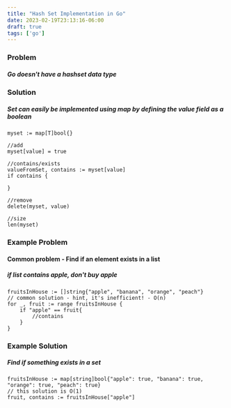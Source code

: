 ```yaml
---
title: "Hash Set Implementation in Go"
date: 2023-02-19T23:13:16-06:00
draft: true
tags: ['go']
---
```


### Problem
##### Go doesn't have a hashset data type

### Solution
##### Set can easily be implemented using map by defining the value field as a boolean

```
myset := map[T]bool{} 

//add
myset[value] = true

//contains/exists
valueFromSet, contains := myset[value]
if contains {

}

//remove
delete(myset, value)

//size
len(myset)

```

### Example Problem
#### Common problem - Find if an element exists in a list
##### if list contains apple, don't buy apple

```
fruitsInHouse := []string{"apple", "banana", "orange", "peach"}
// common solution - hint, it's inefficient! - O(n)
for _, fruit := range fruitsInHouse {
    if "apple" == fruit{
        //contains
    }
}
```

### Example Solution
##### Find if something exists in a set

```
fruitsInHouse := map[string]bool{"apple": true, "banana": true, "orange": true, "peach": true}
// this solution is O(1)
fruit, contains := fruitsInHouse["apple"]
```